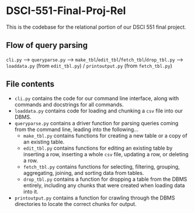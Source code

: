 # DSCI-551-Final-Proj-Rel

This is the codebase for the relational portion of our DSCI 551 final project.

## Flow of query parsing

`cli.py` --> `queryparse.py` --> `make_tbl`/`edit_tbl`/`fetch_tbl`/`drop_tbl.py` --> `loaddata.py` (from `edit_tbl.py`) / `printoutput.py` (from `fetch_tbl.py`)

## File contents

- `cli.py` contains the code for our command line interface, along with commands and docstrings for all commands.
- `loaddata.py` contains code for loading and chunking a `csv` file into our DBMS.
- `queryparse.py` contains a driver function for parsing queries coming from the command line, leading into the following...
    - `make_tbl.py` contains functions for creating a new table or a copy of an existing table.
    - `edit_tbl.py` contains functions for editing an existing table by inserting a row, inserting a whole `csv` file, updating a row, or deleting a row.
    - `fetch_tbl.py` contains functions for selecting, filtering, grouping, aggregating, joining, and sorting data from tables.
    - `drop_tbl.py` contains a function for dropping a table from the DBMS entirely, including any chunks that were created when loading data into it.
- `printoutput.py` contains a function for crawling through the DBMS directories to locate the correct chunks for output.